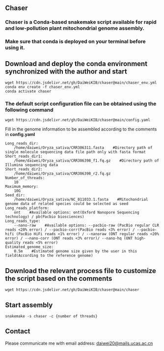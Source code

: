 **Chaser**
-------------------------------------------------------------------------------------------------------------
### Chaser is a Conda-based snakemake script available for rapid and low-pollution plant mitochondrial genome assembly.  
### Make sure that conda is deployed on your terminal before using it.  

## Download and deploy the conda environment synchronized with the author and start  
    
    wget https://cdn.jsdelivr.net/gh/DaiWeiKIB/chaser@main/chaser_env.yml    
    conda env create -f chaser_env.yml  
    conda activate chaser  

### The default script configuration file can be obtained using the following command  

    wget https://cdn.jsdelivr.net/gh/DaiWeiKIB/chaser@main/config.yaml  
    
Fill in the genome information to be assembled according to the comments in **config.yaml**  

    Long_reads_dir:
        /home/daiwei/Oryza_sativa/CRR306311.fasta    #Directory path of single molecule sequencing data file path only with fasta format
    Short_reads_dir1:
        /home/daiwei/Oryza_sativa/CRR306398_f1.fq.gz    #Directory path of Illumina sequencing data
    Short_reads_dir2:
        /home/daiwei/Oryza_sativa/CRR306398_r2.fq.gz
    Number_of_threads: 
        10
    Maximum_memory:
        10G
    Seed_dir:
        /home/daiwei/Oryza_sativa/NC_011033.1.fasta    #Mitochondrial genome data of related species could be selected as seed
    Long_reads_platform:
        ont    #Available options: ont(Oxford Nanopore Sequencing technology) / pb(Pacbio biosciences)
    Long_reads_type:
        --nano-raw    #Available options: --pacbio-raw (PacBio regular CLR reads <20% error) / --pacbio-corr(PacBio reads <3% error) / --pacbio-hifi (PacBio HiFi reads <1% error) / --nanoraw (ONT regular reads <20% error) / --nano-corr (ONT reads <3% error)/ --nano-hq (ONT high-quality reads <5% error)
    Estimated_genome_size:
        0.5m    #Estimated genome size given by the user in this field(According to the reference genome)
## Download the relevant process file to customize the script based on the comments  

    wget https://cdn.jsdelivr.net/gh/DaiWeiKIB/chaser@main/chaser

## Start assembly  

    snakemake -s chaser -c {number of threads}

## Contact
Please communicate me with email address: daiwei20@mails.ucas.ac.cn
